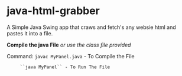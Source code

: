 # java-html-grabber
A Simple Java Swing app that craws and fetch's any websie html and pastes it into a file.

**Compile the java File**
*or use the class file provided*

Command: ``javac MyPanel.java`` - To Compile the File

         ``java MyPanel`` - To Run The File 
